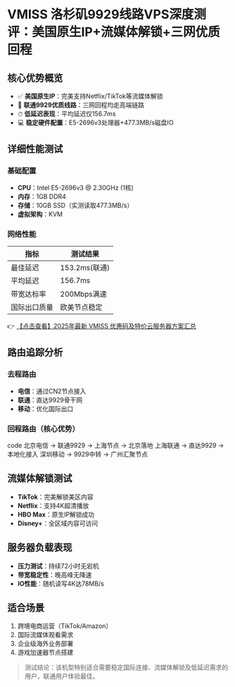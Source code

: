 # VMISS 洛杉矶9929线路VPS深度测评：美国原生IP+流媒体解锁+三网优质回程

## 核心优势概览
- ✅ **美国原生IP**：完美支持Netflix/TikTok等流媒体解锁
- 🚀 **联通9929优质线路**：三网回程均走高端链路
- ⏱ **低延迟表现**：平均延迟仅156.7ms
- 💻 **稳定硬件配置**：E5-2696v3处理器+477.3MB/s磁盘IO

## 详细性能测试
### 基础配置
- **CPU**：Intel E5-2696v3 @ 2.30GHz (1核)
- **内存**：1GB DDR4
- **存储**：10GB SSD（实测读取477.3MB/s）
- **虚拟架构**：KVM

### 网络性能
| 指标         | 测试结果       |
|--------------|---------------|
| 最佳延迟     | 153.2ms(联通) |
| 平均延迟     | 156.7ms       |
| 带宽达标率   | 200Mbps满速   |
| 国际出口质量 | 欧美节点稳定  |

👉 [【点击查看】2025年最新 VMISS 优惠码及特价云服务器方案汇总](https://bit.ly/Vmiss)

## 路由追踪分析
### 去程路由
- **电信**：通过CN2节点接入
- **联通**：直达9929骨干网
- **移动**：优化国际出口

### 回程路由（核心优势）
code
北京电信 → 联通9929 → 上海节点 → 北京落地
上海联通 → 直达9929 → 本地化接入
深圳移动 → 9929中转 → 广州汇聚节点

## 流媒体解锁测试
- **TikTok**：完美解锁美区内容
- **Netflix**：支持4K超清播放
- **HBO Max**：原生IP解锁成功
- **Disney+**：全区域内容可访问

## 服务器负载表现
- **压力测试**：持续72小时无宕机
- **带宽稳定性**：晚高峰无降速
- **IO性能**：随机读写4K达78MB/s

## 适合场景
1. 跨境电商运营（TikTok/Amazon）
2. 国际流媒体观看需求
3. 企业级海外业务部署
4. 游戏加速器节点搭建

> 测试结论：该机型特别适合需要稳定国际连接、流媒体解锁及低延迟需求的用户，联通用户体验最佳。